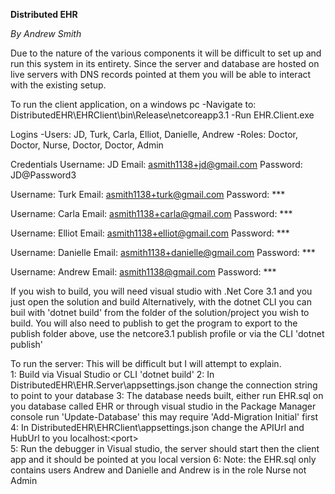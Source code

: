 **Distributed EHR**

*By Andrew Smith*

Due to the nature of the various components it will be difficult to set up and run this system in its entirety.
Since the server and database are hosted on live servers with DNS records pointed at them you will be able to interact
with the existing setup.  

To run the client application, on a windows pc
-Navigate to: DistributedEHR\EHRClient\bin\Release\netcoreapp3.1
-Run EHR.Client.exe

Logins
-Users: JD,     Turk,     Carla, Elliot, Danielle, Andrew
-Roles: Doctor, Doctor,   Nurse, Doctor, Doctor,   Admin

Credentials
Username: JD
Email: asmith1138+jd@gmail.com
Password: JD@Password3

Username: Turk
Email: asmith1138+turk@gmail.com
Password: ***

Username: Carla
Email: asmith1138+carla@gmail.com
Password: ***

Username: Elliot
Email: asmith1138+elliot@gmail.com
Password: ***

Username: Danielle
Email: asmith1138+danielle@gmail.com
Password: ***

Username: Andrew
Email: asmith1138@gmail.com
Password: ***


If you wish to build, you will need visual studio with .Net Core 3.1 and you just open the solution and build
Alternatively, with the dotnet CLI you can buil with 'dotnet build' from the folder of the solution/project you wish to build.
You will also need to publish to get the program to export to the publish folder above,
use the netcore3.1 publish profile or via the CLI 'dotnet publish'

To run the server:
This will be difficult but I will attempt to explain.  
1: Build via Visual Studio or CLI 'dotnet build'
2: In DistributedEHR\EHR.Server\appsettings.json change the connection string to point to your database
3: The database needs built, either run EHR.sql on you database called EHR
or through visual studio in the Package Manager console run 'Update-Database'
this may require 'Add-Migration Initial' first
4: In DistributedEHR\EHRClient\appsettings.json change the APIUrl and HubUrl to you localhost:\<port>\
5: Run the debugger in Visual studio, the server should start then the client app and it should be pointed at you local version
6: Note: the EHR.sql only contains users Andrew and Danielle and Andrew is in the role Nurse not Admin
